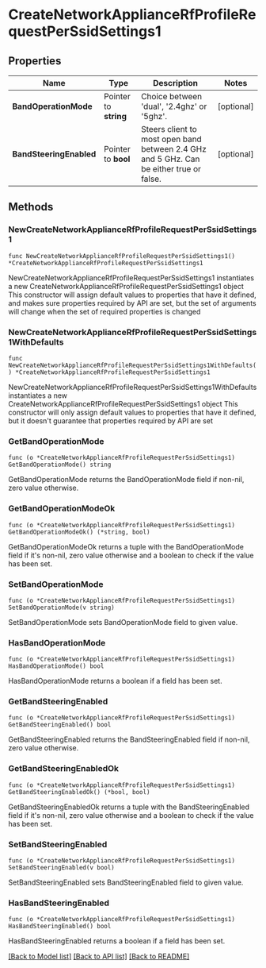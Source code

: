 # CreateNetworkApplianceRfProfileRequestPerSsidSettings1

## Properties

Name | Type | Description | Notes
------------ | ------------- | ------------- | -------------
**BandOperationMode** | Pointer to **string** | Choice between &#39;dual&#39;, &#39;2.4ghz&#39; or &#39;5ghz&#39;. | [optional] 
**BandSteeringEnabled** | Pointer to **bool** | Steers client to most open band between 2.4 GHz and 5 GHz. Can be either true or false. | [optional] 

## Methods

### NewCreateNetworkApplianceRfProfileRequestPerSsidSettings1

`func NewCreateNetworkApplianceRfProfileRequestPerSsidSettings1() *CreateNetworkApplianceRfProfileRequestPerSsidSettings1`

NewCreateNetworkApplianceRfProfileRequestPerSsidSettings1 instantiates a new CreateNetworkApplianceRfProfileRequestPerSsidSettings1 object
This constructor will assign default values to properties that have it defined,
and makes sure properties required by API are set, but the set of arguments
will change when the set of required properties is changed

### NewCreateNetworkApplianceRfProfileRequestPerSsidSettings1WithDefaults

`func NewCreateNetworkApplianceRfProfileRequestPerSsidSettings1WithDefaults() *CreateNetworkApplianceRfProfileRequestPerSsidSettings1`

NewCreateNetworkApplianceRfProfileRequestPerSsidSettings1WithDefaults instantiates a new CreateNetworkApplianceRfProfileRequestPerSsidSettings1 object
This constructor will only assign default values to properties that have it defined,
but it doesn't guarantee that properties required by API are set

### GetBandOperationMode

`func (o *CreateNetworkApplianceRfProfileRequestPerSsidSettings1) GetBandOperationMode() string`

GetBandOperationMode returns the BandOperationMode field if non-nil, zero value otherwise.

### GetBandOperationModeOk

`func (o *CreateNetworkApplianceRfProfileRequestPerSsidSettings1) GetBandOperationModeOk() (*string, bool)`

GetBandOperationModeOk returns a tuple with the BandOperationMode field if it's non-nil, zero value otherwise
and a boolean to check if the value has been set.

### SetBandOperationMode

`func (o *CreateNetworkApplianceRfProfileRequestPerSsidSettings1) SetBandOperationMode(v string)`

SetBandOperationMode sets BandOperationMode field to given value.

### HasBandOperationMode

`func (o *CreateNetworkApplianceRfProfileRequestPerSsidSettings1) HasBandOperationMode() bool`

HasBandOperationMode returns a boolean if a field has been set.

### GetBandSteeringEnabled

`func (o *CreateNetworkApplianceRfProfileRequestPerSsidSettings1) GetBandSteeringEnabled() bool`

GetBandSteeringEnabled returns the BandSteeringEnabled field if non-nil, zero value otherwise.

### GetBandSteeringEnabledOk

`func (o *CreateNetworkApplianceRfProfileRequestPerSsidSettings1) GetBandSteeringEnabledOk() (*bool, bool)`

GetBandSteeringEnabledOk returns a tuple with the BandSteeringEnabled field if it's non-nil, zero value otherwise
and a boolean to check if the value has been set.

### SetBandSteeringEnabled

`func (o *CreateNetworkApplianceRfProfileRequestPerSsidSettings1) SetBandSteeringEnabled(v bool)`

SetBandSteeringEnabled sets BandSteeringEnabled field to given value.

### HasBandSteeringEnabled

`func (o *CreateNetworkApplianceRfProfileRequestPerSsidSettings1) HasBandSteeringEnabled() bool`

HasBandSteeringEnabled returns a boolean if a field has been set.


[[Back to Model list]](../README.md#documentation-for-models) [[Back to API list]](../README.md#documentation-for-api-endpoints) [[Back to README]](../README.md)


